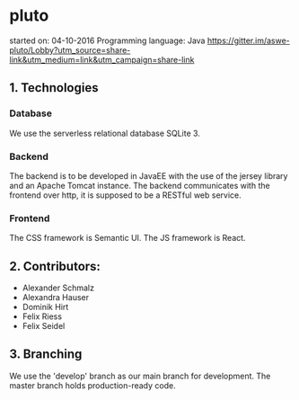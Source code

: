 # pluto

started on: 04-10-2016
Programming language: Java
https://gitter.im/aswe-pluto/Lobby?utm_source=share-link&utm_medium=link&utm_campaign=share-link


## 1. Technologies
### Database
We use the serverless relational database SQLite 3.

### Backend
The backend is to be developed in JavaEE with the use of the jersey library and an Apache Tomcat instance.
The backend communicates with the frontend over http, it is supposed to be a RESTful web service. 

### Frontend
The CSS framework is Semantic UI. The JS framework is React.


## 2. Contributors:
- Alexander Schmalz
- Alexandra Hauser
- Dominik Hirt
- Felix Riess
- Felix Seidel

## 3. Branching
We use the 'develop' branch as our main branch for development. The master branch holds production-ready code.
